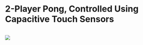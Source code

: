 <h1>2-Player Pong, Controlled Using Capacitive Touch Sensors</h1>
<br>
<img src = "https://cdn-shop.adafruit.com/970x728/2024-03.jpg">